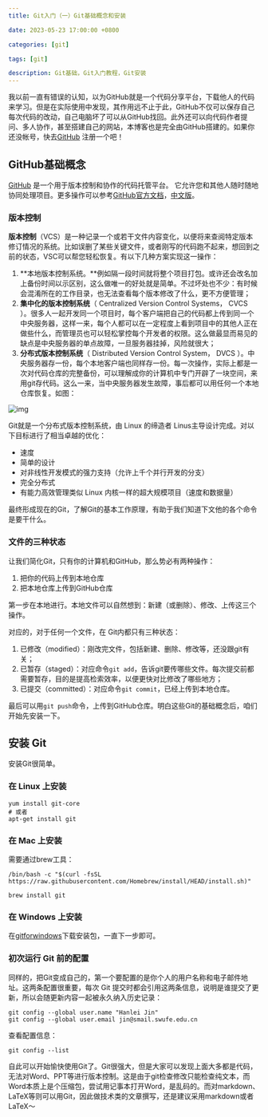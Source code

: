```yaml
---
title: Git入门（一）Git基础概念和安装

date: 2023-05-23 17:00:00 +0800

categories: [git]

tags: [git]

description: Git基础，Git入门教程，Git安装
---
```


我以前一直有错误的认知，以为GitHub就是一个代码分享平台，下载他人的代码来学习。但是在实际使用中发现，其作用远不止于此，GitHub不仅可以保存自己每次代码的改动，自己电脑坏了可以从GitHub找回。此外还可以向代码作者提问、多人协作，甚至搭建自己的网站，本博客也是完全由GitHub搭建的。如果你还没帐号，快去[GitHub](https://github.com/) 注册一个吧！

## GitHub基础概念

[GitHub](https://github.com/) 是一个用于版本控制和协作的代码托管平台。 它允许您和其他人随时随地协同处理项目。更多操作可以参考[GitHub官方文档](https://docs.github.com/zh)，[中文版](https://gitee.com/progit)。

### 版本控制

**版本控制**（VCS）是一种记录一个或若干文件内容变化，以便将来查阅特定版本修订情况的系统。比如误删了某些关键文件，或者刚写的代码跑不起来，想回到之前的状态，VSC可以帮您轻松恢复。有以下几种方案实现这一操作：

1. **本地版本控制系统。**例如隔一段时间就将整个项目打包。或许还会改名加上备份时间以示区别，这么做唯一的好处就是简单。不过坏处也不少：有时候会混淆所在的工作目录，也无法查看每个版本修改了什么，更不方便管理；
2. **集中化的版本控制系统**（ Centralized Version Control Systems， CVCS ）。很多人一起开发同一个项目时，每个客户端把自己的代码都上传到同一个中央服务器，这样一来，每个人都可以在一定程度上看到项目中的其他人正在做些什么，而管理员也可以轻松掌控每个开发者的权限。这么做最显而易见的缺点是中央服务器的单点故障，一旦服务器挂掉，风险就很大；
3. **分布式版本控制系统**（ Distributed Version Control System， DVCS ）。中央服务器存一份，每个本地客户端也同样存一份。每一次操作，实际上都是一次对代码仓库的完整备份，可以理解成你的计算机中专门开辟了一块空间，来用git存代码。这么一来，当中央服务器发生故障，事后都可以用任何一个本地仓库恢复。如图：

![img](https://gitee.com/progit/figures/18333fig0103-tn.png)

Git就是一个分布式版本控制系统，由 Linux 的缔造者 Linus主导设计完成。对以下目标进行了相当卓越的优化：

- 速度
- 简单的设计
- 对非线性开发模式的强力支持（允许上千个并行开发的分支）
- 完全分布式
- 有能力高效管理类似 Linux 内核一样的超大规模项目（速度和数据量）

最终形成现在的Git，了解Git的基本工作原理，有助于我们知道下文他的各个命令是要干什么。

### 文件的三种状态

让我们简化Git，只有你的计算机和GitHub，那么势必有两种操作：

1. 把你的代码上传到本地仓库
2. 把本地仓库上传到GitHub仓库

第一步在本地进行。本地文件可以自然想到：新建（或删除）、修改、上传这三个操作。

对应的，对于任何一个文件，在 Git内都只有三种状态：

1. 已修改（modified）：刚改完文件，包括新建、删除、修改等，还没跟git有关；
2. 已暂存（staged）：对应命令`git add`，告诉git要传哪些文件。每次提交前都需要暂存，目的是提高检索效率，以便更快对比修改了哪些地方；
3. 已提交（committed）：对应命令`git commit`，已经上传到本地仓库。

最后可以用`git push`命令，上传到GitHub仓库。明白这些Git的基础概念后，咱们开始先安装一下。

## 安装 Git

安装Git很简单。

### 在 Linux 上安装

```shell
yum install git-core
# 或者
apt-get install git
```

### 在 Mac 上安装

需要通过brew工具：

```shell
/bin/bash -c "$(curl -fsSL https://raw.githubusercontent.com/Homebrew/install/HEAD/install.sh)" 

brew install git
```

### 在 Windows 上安装

在[gitforwindows](https://gitforwindows.org/)下载安装包，一直下一步即可。

### 初次运行 Git 前的配置

同样的，把Git变成自己的，第一个要配置的是你个人的用户名称和电子邮件地址。这两条配置很重要，每次 Git 提交时都会引用这两条信息，说明是谁提交了更新，所以会随更新内容一起被永久纳入历史记录：

```shell
git config --global user.name "Hanlei Jin"
git config --global user.email jin@smail.swufe.edu.cn
```

查看配置信息：

```shell
git config --list
```

自此可以开始愉快使用Git了。Git很强大，但是大家可以发现上面大多都是代码，无法对Word、PPT等进行版本控制。这是由于git检查修改只能检查纯文本，而Word本质上是个压缩包，尝试用记事本打开Word，是乱码的。而对markdown、LaTeX等则可以用Git，因此做技术类的文章撰写，还是建议采用markdown或者LaTeX～
